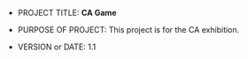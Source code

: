 
- PROJECT TITLE:
**CA Game**

- PURPOSE OF PROJECT: 
This project is for the CA exhibition. 

- VERSION or DATE: 1.1 


